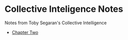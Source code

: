 # Collective Inteligence Notes
Notes from Toby Segaran's Collective Intelligence

* [Chapter Two][0]

[0]: https://github.com/nezaj/Reference/blob/master/collective_intelligence/chp2/chp2.md
